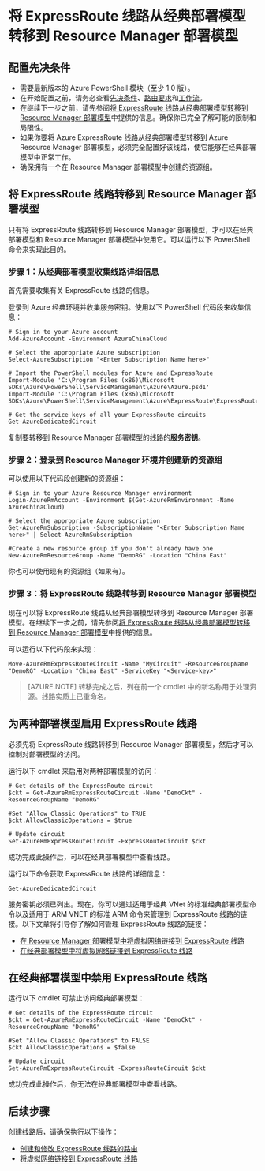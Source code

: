 <properties
   pageTitle="将 ExpressRoute 线路从经典部署模型转移到 Resource Manager 部署模型 | Azure"
   description="本页面介绍如何将经典线路转移到 Resource Manager 部署模型。"
   documentationCenter="na"
   services="expressroute"
   authors="ganesr"
   manager="carmonm"
   editor=""
   tags="azure-resource-manager"/>
<tags
   ms.service="expressroute"
   ms.date="05/05/2016"
   wacn.date="06/06/2016"/>


# 将 ExpressRoute 线路从经典部署模型转移到 Resource Manager 部署模型

## 配置先决条件

- 需要最新版本的 Azure PowerShell 模块（至少 1.0 版）。
- 在开始配置之前，请务必查看[先决条件](/documentation/articles/expressroute-prerequisites/)、[路由要求](/documentation/articles/expressroute-routing/)和[工作流](/documentation/articles/expressroute-workflows/)。
- 在继续下一步之前，请先参阅[将 ExpressRoute 线路从经典部署模型转移到 Resource Manager 部署模型](/documentation/articles/expressroute-move/)中提供的信息。确保你已完全了解可能的限制和局限性。
- 如果你要将 Azure ExpressRoute 线路从经典部署模型转移到 Azure Resource Manager 部署模型，必须完全配置好该线路，使它能够在经典部署模型中正常工作。
- 确保拥有一个在 Resource Manager 部署模型中创建的资源组。

## 将 ExpressRoute 线路转移到 Resource Manager 部署模型

只有将 ExpressRoute 线路转移到 Resource Manager 部署模型，才可以在经典部署模型和 Resource Manager 部署模型中使用它。可以运行以下 PowerShell 命令来实现此目的。

### 步骤 1：从经典部署模型收集线路详细信息

首先需要收集有关 ExpressRoute 线路的信息。

登录到 Azure 经典环境并收集服务密钥。使用以下 PowerShell 代码段来收集信息：

	# Sign in to your Azure account
	Add-AzureAccount -Environment AzureChinaCloud

	# Select the appropriate Azure subscription
	Select-AzureSubscription "<Enter Subscription Name here>"

	# Import the PowerShell modules for Azure and ExpressRoute
	Import-Module 'C:\Program Files (x86)\Microsoft SDKs\Azure\PowerShell\ServiceManagement\Azure\Azure.psd1'
	Import-Module 'C:\Program Files (x86)\Microsoft SDKs\Azure\PowerShell\ServiceManagement\Azure\ExpressRoute\ExpressRoute.psd1'

	# Get the service keys of all your ExpressRoute circuits
	Get-AzureDedicatedCircuit

复制要转移到 Resource Manager 部署模型的线路的**服务密钥**。

### 步骤 2：登录到 Resource Manager 环境并创建新的资源组

可以使用以下代码段创建新的资源组：

	# Sign in to your Azure Resource Manager environment
	Login-AzureRmAccount -Environment $(Get-AzureRmEnvironment -Name AzureChinaCloud)

	# Select the appropriate Azure subscription
	Get-AzureRmSubscription -SubscriptionName "<Enter Subscription Name here>" | Select-AzureRmSubscription

	#Create a new resource group if you don't already have one
	New-AzureRmResourceGroup -Name "DemoRG" -Location "China East"

你也可以使用现有的资源组（如果有）。

### 步骤 3：将 ExpressRoute 线路转移到 Resource Manager 部署模型

现在可以将 ExpressRoute 线路从经典部署模型转移到 Resource Manager 部署模型。在继续下一步之前，请先参阅[将 ExpressRoute 线路从经典部署模型转移到 Resource Manager 部署模型](/documentation/articles/expressroute-move/)中提供的信息。

可以运行以下代码段来实现：

	Move-AzureRmExpressRouteCircuit -Name "MyCircuit" -ResourceGroupName "DemoRG" -Location "China East" -ServiceKey "<Service-key>"

>[AZURE.NOTE] 转移完成之后，列在前一个 cmdlet 中的新名称用于处理资源。线路实质上已重命名。

## 为两种部署模型启用 ExpressRoute 线路

必须先将 ExpressRoute 线路转移到 Resource Manager 部署模型，然后才可以控制对部署模型的访问。

运行以下 cmdlet 来启用对两种部署模型的访问：

    # Get details of the ExpressRoute circuit
    $ckt = Get-AzureRmExpressRouteCircuit -Name "DemoCkt" -ResourceGroupName "DemoRG"

    #Set "Allow Classic Operations" to TRUE
    $ckt.AllowClassicOperations = $true

    # Update circuit
    Set-AzureRmExpressRouteCircuit -ExpressRouteCircuit $ckt

成功完成此操作后，可以在经典部署模型中查看线路。

运行以下命令获取 ExpressRoute 线路的详细信息：

    Get-AzureDedicatedCircuit

服务密钥必须已列出。现在，你可以通过适用于经典 VNet 的标准经典部署模型命令以及适用于 ARM VNET 的标准 ARM 命令来管理到 ExpressRoute 线路的链接。以下文章将引导你了解如何管理 ExpressRoute 线路的链接：

- [在 Resource Manager 部署模型中将虚拟网络链接到 ExpressRoute 线路](/documentation/articles/expressroute-howto-linkvnet-arm/)
- [在经典部署模型中将虚拟网络链接到 ExpressRoute 线路](/documentation/articles/expressroute-howto-linkvnet-classic/)


## 在经典部署模型中禁用 ExpressRoute 线路

运行以下 cmdlet 可禁止访问经典部署模型：

    # Get details of the ExpressRoute circuit
    $ckt = Get-AzureRmExpressRouteCircuit -Name "DemoCkt" -ResourceGroupName "DemoRG"

    #Set "Allow Classic Operations" to FALSE
    $ckt.AllowClassicOperations = $false

    # Update circuit
    Set-AzureRmExpressRouteCircuit -ExpressRouteCircuit $ckt

成功完成此操作后，你无法在经典部署模型中查看线路。

## 后续步骤

创建线路后，请确保执行以下操作：

- [创建和修改 ExpressRoute 线路的路由](/documentation/articles/expressroute-howto-routing-arm/)
- [将虚拟网络链接到 ExpressRoute 线路](/documentation/articles/expressroute-howto-linkvnet-arm/)

<!---HONumber=Mooncake_0509_2016-->